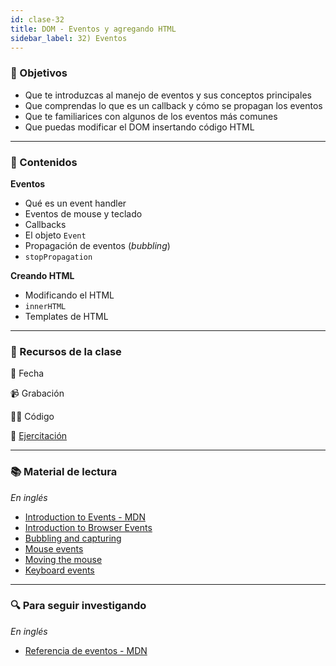 ```yaml
---
id: clase-32
title: DOM - Eventos y agregando HTML
sidebar_label: 32) Eventos
---
```


### 🏁 Objetivos

- Que te introduzcas al manejo de eventos y sus conceptos principales
- Que comprendas lo que es un callback y cómo se propagan los eventos
- Que te familiarices con algunos de los eventos más comunes
- Que puedas modificar el DOM insertando código HTML

---

### 📝 Contenidos

**Eventos**

- Qué es un event handler
- Eventos de mouse y teclado
- Callbacks
- El objeto `Event`
- Propagación de eventos (_bubbling_)
- `stopPropagation`

**Creando HTML**

- Modificando el HTML
- `innerHTML`
- Templates de HTML

---

### 🚀 Recursos de la clase

📆 Fecha

📹 Grabación

👩‍💻 Código

💪 [Ejercitación](https://mumuki.io/frontend.ada/lessons/864-manejo-de-dom-eventos)

---

### 📚 Material de lectura

_En inglés_

- [Introduction to Events - MDN](https://developer.mozilla.org/en-US/docs/Learn/JavaScript/Building_blocks/Events)
- [Introduction to Browser Events](https://javascript.info/introduction-browser-events)
- [Bubbling and capturing](https://javascript.info/bubbling-and-capturing)
- [Mouse events](https://javascript.info/mouse-events-basics)
- [Moving the mouse](https://javascript.info/mousemove-mouseover-mouseout-mouseenter-mouseleave)
- [Keyboard events](https://javascript.info/keyboard-events)

---

### 🔍 Para seguir investigando

_En inglés_

- [Referencia de eventos - MDN](https://developer.mozilla.org/en-US/docs/Web/Events)
